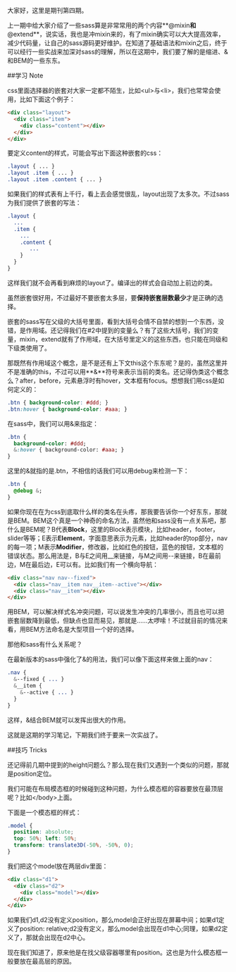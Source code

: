 大家好，这里是期刊第四期。

上一期中给大家介绍了一些sass算是非常常用的两个内容**@mixin**和**@extend**，说实话，我也是冲mixin来的，有了mixin确实可以大大提高效率，减少代码量，让自己的sass源码更好维护。在知道了基础语法和mixin之后，终于可以经行一些实战来加深对sass的理解，所以在这期中，我们要了解的是缩进、&和BEM的一些东东。

##学习 Note

css里面选择器的嵌套对大家一定都不陌生，比如&lt;ul&gt;与&lt;li&gt;，我们也常常会使用，比如下面这个例子：

```html
<div class="layout">
  <div class="item">
    <div class="content"></div>
  </div>
</div>
```

要定义content的样式，可能会写出下面这种嵌套的css：

```css
.layout { ... }
.layout .item { ... }
.layout .item .content { ... }
```

如果我们的样式表有上千行，看上去会感觉很乱，layout出现了太多次。不过sass为我们提供了嵌套的写法：

```sass
.layout {
  ...
  .item {
    ...
    .content {
	   ...
    }
  } 
}
```

这样我们就不会再看到麻烦的layout了。编译出的样式会自动加上前边的类。

虽然嵌套很好用，不过最好不要嵌套太多层，要**保持嵌套层数最少**才是正确的选择。

嵌套的sass写在父级的大括号里面，看到大括号会情不自禁的想到一个东西，没错，是作用域。还记得我们在#2中提到的变量么？有了这些大括号，我们的变量，mixin，extend就有了作用域，在大括号里定义的这些东西，也只能在同级和下级类使用了。

那既然有作用域这个概念，是不是还有上下文this这个东东呢？是的，虽然这里并不是准确的this，不过可以用**&**符号来表示当前的类名。还记得伪类这个概念么？after，before，元素悬浮时有hover，文本框有focus。想想我们用css是如何定义的：

```css
.btn { background-color: #ddd; }
.btn:hover { background-color: #aaa; }
```

在sass中，我们可以用&来指定：

```sass
.btn {
  background-color: #ddd;
  &:hover { background-color: #aaa; }
}
```

这里的&就指的是.btn，不相信的话我们可以用debug来检测一下：

```sass
.btn {
  @debug &;
}
```

如果你现在在为css到底取什么样的类名在头疼，那我要告诉你一个好东东，那就是BEM。BEM这个真是一个神奇的命名方法，虽然他和sass没有一点关系吧，那什么是BEM呢？B代表**Block**，这里的Block表示模块，比如header，footer，slider等等；E表示**Element**，字面意思表示为元素，比如header的top部分，nav的每一项；M表示**Modifier**，修改器，比如红色的按钮，蓝色的按钮，文本框的错误状态。那么用法是，B与E之间用__来链接，与M之间用--来链接，B在最前边，M在最后边，E可以有。比如我们有一个横向导航：

```html
<div class="nav nav--fixed">
  <div class="nav__item nav__item--active"></div>
  <div class="nav__item"></div>
</div>
```

用BEM，可以解决样式名冲突问题，可以说发生冲突的几率很小，而且也可以把嵌套层数降到最低，但缺点也显而易见，那就是……太啰嗦！不过就目前的情况来看，用BEM方法命名是大型项目一个好的选择。

那他和sass有什么关系呢？

在最新版本的sass中强化了&的用法，我们可以像下面这样来做上面的nav：

```sass
.nav {
  &--fixed { ... }
  &__item {
    &--active { ... }
  }
}
```

这样，&结合BEM就可以发挥出很大的作用。

这就是这期的学习笔记，下期我们终于要来一次实战了。

##技巧 Tricks

还记得前几期中提到的height问题么？那么现在我们又遇到一个类似的问题，那就是position定位。

我们可能在布局模态框的时候碰到这种问题，为什么模态框的容器要放在最顶层呢？比如&lt;/body&gt;上面。

下面是一个模态框的样式：

```css
.model {
  position: absolute;
  top: 50%; left: 50%;
  transform: translate3D(-50%, -50%, 0);
}
```

我们把这个model放在两层div里面：

```html
<div class="d1">
  <div class="d2">
    <div class="model"></div>
  </div>
</div>
```

如果我们d1,d2没有定义position，那么model会正好出现在屏幕中间；如果d1定义了position: relative;d2没有定义，那么model会出现在d1中心;同理，如果d2定义了，那就会出现在d2中心。

现在我们知道了，原来他是在找父级容器哪里有position。这也是为什么模态框一般要放在最高层的原因。
